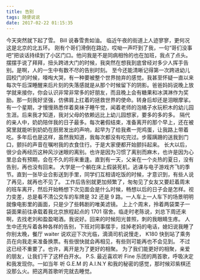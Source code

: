 ```yaml
---
title: 告别
tags: 随便说说
date: 2017-02-22 01:15:35
---
```

今天突然就下起了雪。 Bill 说春雪贵如油。
临近午夜的街道上人迹寥寥，更何况这是北京的北五环。
刚有个哥们滑倒在路边，哎呦一声吓到了我，一句“哥们没事吧”把谈话持续到了小区门口。他问我是不是同病相怜的也在加班，我点了点头。摆摆手说了拜拜，扭头跨进大门的时候，我突然在想我到底曾经对多少人挥手告别。是啊，人的一生中有数不尽的告别时刻。
至今还能清晰记得第一次跨进幼儿园校门的时候，嚎啕大哭，有一种要被整个世界抛弃的感觉。我甚至怀疑一直以来每次午后深睡醒来后片刻的失落感就是从那个时候留下的阴影。爸爸妈妈说晚上放学就来接你，你会认识非常非常多的好朋友，而且晚上会有糖果和冰淇淋作为奖励。那一刻我好坚强，仿佛肩上扛着的拯救世界的使命。转身后却还是泪眼摩挲。有一个星期，才慢慢熟悉伴着臭袜子睡午觉，闻着老师的泡橘子水玩积木的幼儿园生涯。后来我才知道，我对父母的依赖远比上幼儿园想家，要多的多的多。
隔代的亲人中，奶奶陪伴我的日子最多。每次暑假结束，准备离开的那个早上，还在被窝里就能听到奶奶在厨房发出的声响，起早为了给我煮一兜鸡蛋，让我路上带着吃。多年后也是这样，虽然我知道，我每次都没有吃完过。步履蹒跚的送我到门口，颤抖的声音在嘱咐我的衣食住行。于是大家便都开始颤抖起来。
长大以后，很少会再经历这种风沙迷眼的离别。也许是因为习惯了离别而麻木，也许是因为心里总会有预期，会在不久的将来重逢。直到有一天，父亲在一个炎热的夏日，没有告别，再也没有回来。
大学是一个躺在床上假装死机，逃课与电子游戏齐飞的季节。直到一张毕业合影送到手里，同学们互相请吃饭的时候，才意识到，有些人说了再见，就再也不见了。
工作后告别就更加频繁了，匆匆见了女友又要赶着周末的班车离开，然后开始畅想下次见面会是什么时候，畅想以后的日子会是怎样。视力变差，总是看不清公交车的车牌是 32 还是 9 路。一人车上一人车下的场景明明就像电影里的画面，只是少了些韩剧的唯美滤镜。
上上个周末，拎着两袋栗子一袋面果前往承载着我北京旅程起点的 1701 宿舍。临走时老陈说，刘总下周还来啊，去找老刘和盈盈喝酒。我说好。回来的时候阳光普照，刺的我眼睛生疼。
人生中还充斥着各种各样的告别，下班对同事摆手，挂掉老妈的电话，媳妇说我睡了你别太晚，餐厅 waiter 说欢迎下次光临，滴滴司机说慢走， K180 快到站了乘务员在向我走来准备换票。有些很快就会再相见，有些则可能再也不会见到。
不过这已经不重要了。也许，离开是为了更好的相聚。
为了我们能更好的相聚，亲爱的朋友，让我们干了这杯白开水。
P.S. 最近喜欢听 Fine 乐团的两首歌，呼吸决定和我发现你。一如当年 听 G.E.M 的 A.I.N.Y 和我的秘密的感觉，那时候邓紫棋还没那么火。把这两首歌听完就去睡觉。
